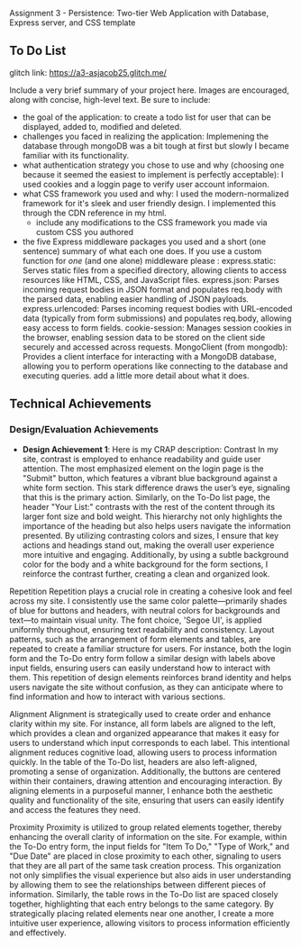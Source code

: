 Assignment 3 - Persistence: Two-tier Web Application with Database, Express server, and CSS template


## To Do List

glitch link: https://a3-asjacob25.glitch.me/ 

Include a very brief summary of your project here. Images are encouraged, along with concise, high-level text. Be sure to include:

- the goal of the application: to create a todo list for user that can be displayed, added to, modified and deleted. 
- challenges you faced in realizing the application: Implemening the database through mongoDB was a bit tough at first but slowly I became familiar with its functionality.
- what authentication strategy you chose to use and why (choosing one because it seemed the easiest to implement is perfectly acceptable): I used cookies and a loggin page to verify user account informaion.
- what CSS framework you used and why: I used the modern-normalized framework for it's sleek and user friendly design. I implemented this through the CDN reference in my html.
  - include any modifications to the CSS framework you made via custom CSS you authored
- the five Express middleware packages you used and a short (one sentence) summary of what each one does. If you use a custom function for *one* (and one alone) middleware please :
express.static: Serves static files from a specified directory, allowing clients to access resources like HTML, CSS, and JavaScript files.
express.json: Parses incoming request bodies in JSON format and populates req.body with the parsed data, enabling easier handling of JSON payloads.
express.urlencoded: Parses incoming request bodies with URL-encoded data (typically from form submissions) and populates req.body, allowing easy access to form fields.
cookie-session: Manages session cookies in the browser, enabling session data to be stored on the client side securely and accessed across requests.
MongoClient (from mongodb): Provides a client interface for interacting with a MongoDB database, allowing you to perform operations like connecting to the database and executing queries.
add a little more detail about what it does.

## Technical Achievements

### Design/Evaluation Achievements
- **Design Achievement 1**: 
Here is my CRAP description:
Contrast
In my site, contrast is employed to enhance readability and guide user attention. The most emphasized element on the login page is the "Submit" button, which features a vibrant blue background against a white form section. This stark difference draws the user’s eye, signaling that this is the primary action. Similarly, on the To-Do list page, the header "Your List:" contrasts with the rest of the content through its larger font size and bold weight. This hierarchy not only highlights the importance of the heading but also helps users navigate the information presented. By utilizing contrasting colors and sizes, I ensure that key actions and headings stand out, making the overall user experience more intuitive and engaging. Additionally, by using a subtle background color for the body and a white background for the form sections, I reinforce the contrast further, creating a clean and organized look.

Repetition
Repetition plays a crucial role in creating a cohesive look and feel across my site. I consistently use the same color palette—primarily shades of blue for buttons and headers, with neutral colors for backgrounds and text—to maintain visual unity. The font choice, 'Segoe UI', is applied uniformly throughout, ensuring text readability and consistency. Layout patterns, such as the arrangement of form elements and tables, are repeated to create a familiar structure for users. For instance, both the login form and the To-Do entry form follow a similar design with labels above input fields, ensuring users can easily understand how to interact with them. This repetition of design elements reinforces brand identity and helps users navigate the site without confusion, as they can anticipate where to find information and how to interact with various sections.

Alignment
Alignment is strategically used to create order and enhance clarity within my site. For instance, all form labels are aligned to the left, which provides a clean and organized appearance that makes it easy for users to understand which input corresponds to each label. This intentional alignment reduces cognitive load, allowing users to process information quickly. In the table of the To-Do list, headers are also left-aligned, promoting a sense of organization. Additionally, the buttons are centered within their containers, drawing attention and encouraging interaction. By aligning elements in a purposeful manner, I enhance both the aesthetic quality and functionality of the site, ensuring that users can easily identify and access the features they need.

Proximity
Proximity is utilized to group related elements together, thereby enhancing the overall clarity of information on the site. For example, within the To-Do entry form, the input fields for "Item To Do," "Type of Work," and "Due Date" are placed in close proximity to each other, signaling to users that they are all part of the same task creation process. This organization not only simplifies the visual experience but also aids in user understanding by allowing them to see the relationships between different pieces of information. Similarly, the table rows in the To-Do list are spaced closely together, highlighting that each entry belongs to the same category. By strategically placing related elements near one another, I create a more intuitive user experience, allowing visitors to process information efficiently and effectively.
